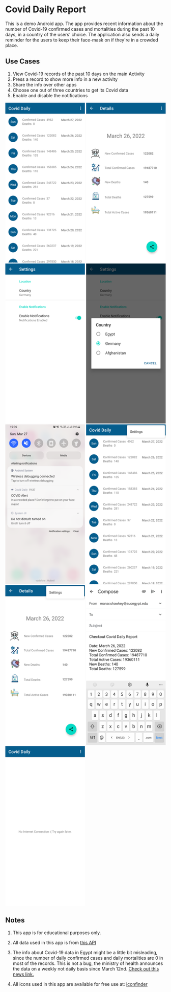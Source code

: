 # Covid Daily Report

This is a demo Android app. The app provides recent information
about the number of Covid-19 confirmed cases and mortalities
during the past 10 days, in a country of the users’ choice.
The application also sends a daily reminder for the users
to keep their face-mask on if they're in a crowded place.

## Use Cases
1. View Covid-19 records of the past 10 days on the main Activity
2. Press a record to show more info in a new activity
3. Share the info over other apps
4. Choose one out of three countries to get its Covid data
5. Enable and disable the notifications

<img src="screenshots/main_activity.png" width="250" height="500"> <img src="screenshots/details_activity.png" width="250" height="500"> <img src="screenshots/preferences1.png" width="250" height="500"> 
<img src="screenshots/preferences.png" width="250" height="500"> <img src="screenshots/notification.png" width="250" height="500"> <img src="screenshots/main_activity _to_settings.png" width="250" height="500"> 
<img src="screenshots/details_activity_to_settings.png" width="250" height="500"> <img src="screenshots/sharing.png" width="250" height="500"> <img src="screenshots/no_internet_connection.png" width="250" height="500"> 

## Notes
1. This app is for educational purposes only.
2. All data used in this app is from [this API](https://corona-api.com/)
3. The info about Covid-19 data in Egypt might
   be a little bit misleading, since the
   number of daily confirmed cases
   and daily mortalities are 0 in most of
   the records. This is not a bug, the ministry
   of health announces the data on a weekly  not
   daily basis since March 12nd.
   [Check out this news link.](https://www.youm7.com/story/2022/3/12/%D8%A8%D8%AF%D9%84%D8%A7-%D9%85%D9%86-%D8%A8%D9%8A%D8%A7%D9%86-%D9%8A%D9%88%D9%85%D9%89-%D8%A7%D9%84%D8%B5%D8%AD%D8%A9-%D8%AA%D8%B9%D9%84%D9%86-%D8%A5%D8%AD%D8%B5%D8%A7%D8%A6%D9%8A%D8%A7%D8%AA-%D8%A5%D8%B5%D8%A7%D8%A8%D8%A7%D8%AA-%D9%88%D9%88%D9%81%D9%8A%D8%A7%D8%AA-%D9%83%D9%88%D8%B1%D9%88%D9%86%D8%A7/5688630)

4. All icons used in this app are available for free use
   at: [iconfinder](https://www.iconfinder.com/)

